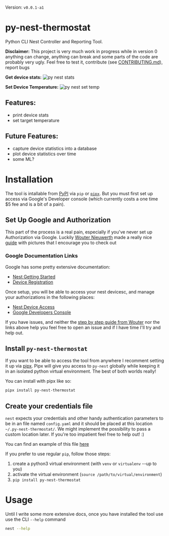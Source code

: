 Version: `v0.0.1-a1`

# py-nest-thermostat

Python CLI Nest Controller and Reporting Tool.

**Disclaimer:**
This project is very much work in progress while in version 0 anything can change, anything can break and some parts of the code are probably very ugly. Feel free to test it, contribute (see [CONTRIBUTING.md]()), report bugs

**Get device stats:**
![py nest stats](https://p56.f1.n0.cdn.getcloudapp.com/items/E0uKZLBb/dd63f9ff-a65e-4a95-9067-bc4c6f09d77a.gif?source=viewer&v=3e9c6a77683dd232609d610395417e58)

**Set Device Temperature:**
![py nest set temp](https://p56.f1.n0.cdn.getcloudapp.com/items/E0uKZLBZ/ca47db6b-3d8c-479c-b350-a0fdfd7416b1.gif?source=viewer&v=898e9184fbb67ee4471646039837bae8)

## Features:

- print device stats
- set target temperature

## Future Features:

- capture device statistics into a database
- plot device statistics over time
- some ML?

# Installation

The tool is intallable from [PyPI](https://pypi.org) via `pip` or [`pipx`](https://pypa.github.io/pipx/). But you must first set up access via Google's Developer console (which currently costs a one time $5 fee and is a bit of a pain).

## Set Up Google and Authorization

This part of the process is a real pain, especially if you've never set up Authorization via Google. Luckily [Wouter Nieuwerth](https://www.wouternieuwerth.nl/about/) made a really nice [guide](https://www.wouternieuwerth.nl/controlling-a-google-nest-thermostat-with-python/) with pictures that I encourage you to check out

### Google Documentation Links

Google has some pretty extensive documentation:

- [Nest Getting Started](https://developers.google.com/nest/device-access/get-started)
- [Device Registration](https://developers.google.com/nest/device-access/registration)

Once setup, you will be able to access your nest devicesc, and manage your authorizations in the following places:

- [Nest Device Access](https://console.nest.google.com/device-access/)
- [Google Developers Console](https://console.developers.google.com/)

If you have issues, and neither the [step by step guide from Wouter](https://www.wouternieuwerth.nl/controlling-a-google-nest-thermostat-with-python/) nor the links above help you feel free to open an issue and if I have time I'll try and help out.

## Install `py-nest-thermostat`

If you want to be able to access the tool from anywhere I recomment setting it up via [pipx](https://pypa.github.io/pipx/). Pipx will give you access to `py-nest` globally while keeping it in an isolated python virtual environment. The best of both worlds really!

You can install with pipx like so:

```bash
pipx install py-nest-thermostat
```

## Create your credentials file

`nest` expects your credentials and other handy authentication parameters to be in an file named `config.yaml` and it should be placed at this location `~/.py-nest-thermostat/`. We might implement the possibility to pass a custom location later. If you're too impatient feel free to help out! :)

You can find an example of this file [here](./config.yaml.sample)

If you prefer to use regular `pip`, follow those steps:

1. create a python3 virtual environment (with `venv` or `virtualenv` --up to you)
2. activate the virtual environment (`source /path/to/virtual/environment`)
3. `pip install py-nest-thermostat`

# Usage

Until I write some more extensive docs, once you have installed the tool use use the CLI `--help` command

```bash
nest --help
```

